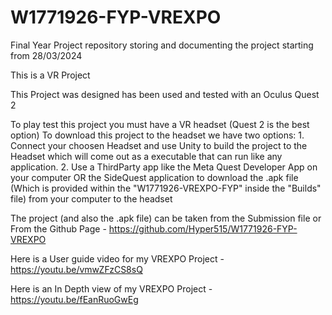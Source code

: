 # W1771926-FYP-VREXPO
Final Year Project repository storing and documenting the project starting from 28/03/2024


This is a VR Project

This Project was designed has been used and tested with an Oculus Quest 2

To play test this project you must have a VR headset (Quest 2 is the best option)
To download this project to the headset we have two options:
    1. Connect your choosen Headset and use Unity to build the project to the Headset which will come out as a executable that can run like any application.
    2. Use a ThirdParty app like the Meta Quest Developer App on your computer OR the SideQuest application to download the .apk file (Which is provided within the "W1771926-VREXPO-FYP" inside the "Builds" file) from your computer to the headset

The project (and also the .apk file) can be taken from the Submission file or From the Github Page - https://github.com/Hyper515/W1771926-FYP-VREXPO

Here is a User guide video for my VREXPO Project - https://youtu.be/vmwZFzCS8sQ 

Here is an In Depth view of my VREXPO Project - https://youtu.be/fEanRuoGwEg 
